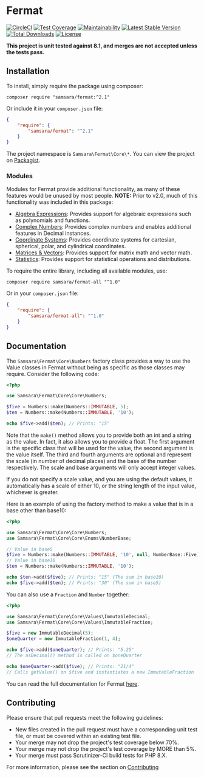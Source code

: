 # Fermat

[![CircleCI](https://dl.circleci.com/status-badge/img/gh/JordanRL/Fermat/tree/master.svg?style=svg)](https://dl.circleci.com/status-badge/redirect/gh/JordanRL/Fermat/tree/master) [![Test Coverage](https://api.codeclimate.com/v1/badges/ce0c5761a8f0d3d37cf2/test_coverage)](https://codeclimate.com/github/JordanRL/Fermat/test_coverage) [![Maintainability](https://api.codeclimate.com/v1/badges/ce0c5761a8f0d3d37cf2/maintainability)](https://codeclimate.com/github/JordanRL/Fermat/maintainability) [![Latest Stable Version](https://poser.pugx.org/samsara/fermat/v/stable)](https://packagist.org/packages/samsara/fermat) [![Total Downloads](https://poser.pugx.org/samsara/fermat/downloads)](https://packagist.org/packages/samsara/fermat) [![License](https://poser.pugx.org/samsara/fermat/license)](https://packagist.org/packages/samsara/fermat)

**This project is unit tested against 8.1, and merges are not accepted unless the tests pass.**

## Installation

To install, simply require the package using composer:

    composer require "samsara/fermat:^2.1"
    
Or include it in your `composer.json` file:

```json
{
    "require": {
        "samsara/fermat": "^2.1"
    }
}
```

The project namespace is `Samsara\Fermat\Core\*`. You can view the project on [Packagist](https://packagist.org/packages/samsara/fermat).

### Modules

Modules for Fermat provide additional functionality, as many of these features would be unused by most people. **NOTE:** Prior to v2.0, much of this functionality was included in this package:

- [Algebra Expressions](https://github.com/SamsaraLabs/FermatAlgebraExpressions): Provides support for algebraic expressions such as polynomials and functions.
- [Complex Numbers](https://github.com/SamsaraLabs/FermatComplexNumbers): Provides complex numbers and enables additional features in Decimal instances.
- [Coordinate Systems](https://github.com/SamsaraLabs/FermatCoordinateSystems): Provides coordinate systems for cartesian, spherical, polar, and cylindrical coordinates.
- [Matrices & Vectors](https://github.com/SamsaraLabs/FermatMatricesAndVectors): Provides support for matrix math and vector math.
- [Statistics](https://github.com/SamsaraLabs/FermatStats): Provides support for statistical operations and distributions.

To require the entire library, including all available modules, use:

    composer require samsara/fermat-all "^1.0"

Or in your `composer.json` file:

```json
{
    "require": {
        "samsara/fermat-all": "^1.0"
    }
}
```

## Documentation

The `Samsara\Fermat\Core\Numbers` factory class provides a way to use the Value classes in Fermat without being as specific as those classes may require. Consider the following code:

```php
<?php

use Samsara\Fermat\Core\Core\Numbers;

$five = Numbers::make(Numbers::IMMUTABLE, 5);
$ten = Numbers::make(Numbers::IMMUTABLE, '10');

echo $five->add($ten); // Prints: "15"
```

Note that the `make()` method allows you to provide both an int and a string as the value. In fact, it also allows you to provide a float. The first argument is the specific class that will be used for the value, the second argument is the value itself. The third and fourth arguments are optional and represent the scale (in number of decimal places) and the base of the number respectively. The scale and base arguments will only accept integer values.

If you do not specify a scale value, and you are using the default values, it automatically has a scale of either 10, or the string length of the input value, whichever is greater.

Here is an example of using the factory method to make a value that is in a base other than base10:

```php
<?php

use Samsara\Fermat\Core\Core\Numbers;
use Samsara\Fermat\Core\Core\Enums\NumberBase;

// Value in base5
$five = Numbers::make(Numbers::IMMUTABLE, '10', null, NumberBase::Five); 
// Value in base10
$ten = Numbers::make(Numbers::IMMUTABLE, '10'); 

echo $ten->add($five); // Prints: "15" (The sum in base10)
echo $five->add($ten); // Prints: "30" (The sum in base5)
```

You can also use a `Fraction` and `Number` together:

```php
<?php

use Samsara\Fermat\Core\Core\Values\ImmutableDecimal;
use Samsara\Fermat\Core\Core\Values\ImmutableFraction;

$five = new ImmutableDecimal(5);
$oneQuarter = new ImmutableFraction(1, 4);

echo $five->add($oneQuarter); // Prints: "5.25"
// The asDecimal() method is called on $oneQuarter

echo $oneQuarter->add($five); // Prints: "21/4"
// Calls getValue() on $five and instantiates a new ImmutableFraction
```

You can read the full documentation for Fermat [here](https://jordanrl.github.io/Fermat/).

## Contributing

Please ensure that pull requests meet the following guidelines:

- New files created in the pull request must have a corresponding unit test file, or must be covered within an existing test file.
- Your merge may not drop the project's test coverage below 70%.
- Your merge may not drop the project's test coverage by MORE than 5%.
- Your merge must pass Scrutinizer-CI build tests for PHP 8.X.

For more information, please see the section on [Contributing](CONTRIBUTING.md)
